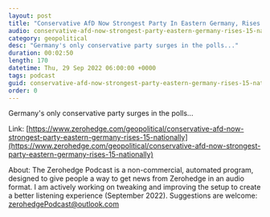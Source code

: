 ```yaml
---
layout: post
title: "Conservative AfD Now Strongest Party In Eastern Germany, Rises To 15% Nationally"
audio: conservative-afd-now-strongest-party-eastern-germany-rises-15-nationally-0
category: geopolitical
desc: "Germany's only conservative party surges in the polls..."
duration: 00:02:50
length: 170
datetime: Thu, 29 Sep 2022 06:00:00 +0000
tags: podcast
guid: conservative-afd-now-strongest-party-eastern-germany-rises-15-nationally-0
order: 0
---
```

Germany's only conservative party surges in the polls...

Link: [https://www.zerohedge.com/geopolitical/conservative-afd-now-strongest-party-eastern-germany-rises-15-nationally](https://www.zerohedge.com/geopolitical/conservative-afd-now-strongest-party-eastern-germany-rises-15-nationally)

About: The Zerohedge Podcast is a non-commercial, automated program, designed to give people a way to get news from Zerohedge in an audio format.  I am actively working on tweaking and improving the setup to create a better listening experience (September 2022).  Suggestions are welcome: [zerohedgePodcast@outlook.com](mailto:zerohedgePodcast@outlook.com)